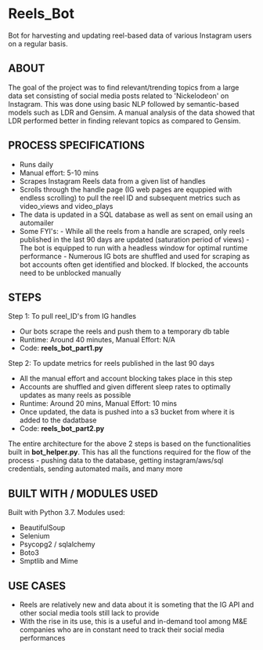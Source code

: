 # Reels_Bot

Bot for harvesting and updating reel-based data of various Instagram users on a regular basis.

## ABOUT

The goal of the project was to find relevant/trending topics from a large data set consisting of social media posts related to 'Nickelodeon' on Instagram. This was done using basic NLP followed by semantic-based models such as LDR and Gensim. A manual analysis of the data showed that LDR performed better in finding relevant topics as compared to Gensim.

## PROCESS SPECIFICATIONS
- Runs daily
- Manual effort: 5-10 mins
- Scrapes Instagram Reels data from a given list of handles
- Scrolls through the handle page (IG web pages are equppied with endless scrolling) to pull the reel ID and subsequent metrics such as video_views and video_plays
- The data is updated in a SQL database as well as sent on email using an automailer
- Some FYI's:
       - While all the reels from a handle are scraped, only reels published in the last 90 days are updated (saturation period of views)
       - The bot is equipped to run with a headless window for optimal runtime performance
       - Numerous IG bots are shuffled and used for scraping as bot accounts often get identified and blocked. If blocked, the accounts need to be unblocked manually

## STEPS

Step 1: To pull reel_ID's from IG handles 
- Our bots scrape the reels and push them to a temporary db table
- Runtime: Around 40 minutes, Manual Effort: N/A
- Code: **reels_bot_part1.py**

Step 2: To update metrics for reels published in the last 90 days
- All the manual effort and account blocking takes place in this step
- Accounts are shuffled and given different sleep rates to optimally updates as many reels as possible
- Runtime: Around 20 mins, Manual Effort: 10 mins
- Once updated, the data is pushed into a s3 bucket from where it is added to the dadatbase
- Code: **reels_bot_part2.py**

The entire architecture for the above 2 steps is based on the functionalities built in **bot_helper.py**. This has all the functions required for the flow of the process - pushing data to the database, getting instagram/aws/sql credentials, sending automated mails, and many more

## BUILT WITH / MODULES USED

Built with Python 3.7. Modules used:
 - BeautifulSoup
 - Selenium
 - Psycopg2 / sqlalchemy 
 - Boto3
 - Smptlib and Mime

## USE CASES
 - Reels are relatively new and data about it is someting that the IG API and other social media tools still lack to provide
 - With the rise in its use, this is a useful and in-demand tool among M&E companies who are in constant need to track their social media performances




